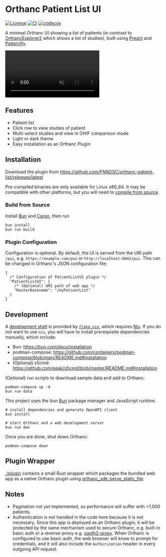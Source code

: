 # Orthanc Patient List UI

[![License](https://img.shields.io/github/license/FNNDSC/orthanc-patient-list)](https://github.com/FNNDSC/orthanc-patient-list/tree/master#GPL-3.0-1-ov-file)
[![CI](https://github.com/FNNDSC/orthanc-patient-list/actions/workflows/ci.yml/badge.svg)](https://github.com/FNNDSC/orthanc-patient-list/actions/workflows/ci.yml)
[![codecov](https://codecov.io/gh/FNNDSC/orthanc-patient-list/graph/badge.svg?token=2266ATLFAP)](https://codecov.io/gh/FNNDSC/orthanc-patient-list)

A minimal Orthanc UI showing a list of patients (in contrast to
[OrthancExplorer2](https://github.com/orthanc-server/orthanc-explorer-2)
which shows a list of studies), built using [Preact](https://preactjs.com/)
and [Patternfly](https://www.patternfly.org/).

<video src="https://github.com/user-attachments/assets/943e0bb3-ee2b-4a81-a61a-db3746491be5" controls muted></video>

## Features

- Patient list
- Click row to view studies of patient
- Multi-select studies and view in OHIF comparison mode
- Light or dark theme
- Easy installation as an Orthanc Plugin

## Installation

Download the plugin from https://github.com/FNNDSC/orthanc-patient-list/releases/latest

Pre-compiled binaries are only available for Linux x86_64. It may be compatible
with other platforms, but you will need to [compile from source](#build-from-source).

### Build from Source

Install [Bun](https://bun.com/docs/installation) and [Cargo](https://rustup.rs/),
then run

```shell
bun install
bun run build
```

### Plugin Configuration

Configuration is optional. By default, the UI is served from the URI path
`/pui`, e.g. `https://example.com/pui` or `http://localhost:8042/pui`. This can
be changed in Orthanc's JSON configuration file:

```jsonc
{
  /* Configuration of PatientListUI plugin */
  "PatientListUI": {
    /* (Optional) URI path of web app */
    "RouterBasename": "/myPatientList"
  }
}
```

## Development

A [development shell](https://nix.dev/manual/nix/2.30/command-ref/new-cli/nix3-develop) is provided
by [`flake.nix`](./flake.nix), which requires [Nix](https://nixos.org). If you do not want to use
`nix`, you will have to install prerequisite dependencies manually, which include:

- Bun: https://bun.com/docs/installation
- podman-compose: https://github.com/containers/podman-compose/blob/main/README.md#installation
- (Optional) s5cmd: https://github.com/peak/s5cmd/blob/master/README.md#installation

(Optional) run scripts to download sample data and add to Orthanc:

```shell
podman-compose up -d
bun run data
```

This project uses the bun [Bun](https://bun.com) package manager and JavaScript runtime.

```shell
# install dependencies and generate OpenAPI client
bun install

# start Orthanc and a web development server
bun run dev
```

Once you are done, shut down Orthanc:

```shell
podman-compose down
```

## Plugin Wrapper

[./plugin](./plugin) contains a small Rust wrapper which packages the bundled
web app as a native Orthanc plugin using
[orthanc_sdk::serve_static_file](https://docs.rs/orthanc_sdk/0.2.0/orthanc_sdk/fn.serve_static_file.html).

## Notes

- Pagination not _yet_ implemented, so performance will suffer with >1,000 patients.
- Authentication is not handled in the code here because it is not necessary.
  Since this app is deployed as an Orthanc plugin, it will be protected by
  the same mechanism used to secure Orthanc, e.g. built-in basic auth or a
  reverse-proxy e.g. [oauth2-proxy](https://oauth2-proxy.github.io/oauth2-proxy/).
  When Orthanc is configured to use basic auth, the web browser will know to
  prompt for credentials, and it will also include the `Authorization` header
  in every outgoing API request.

